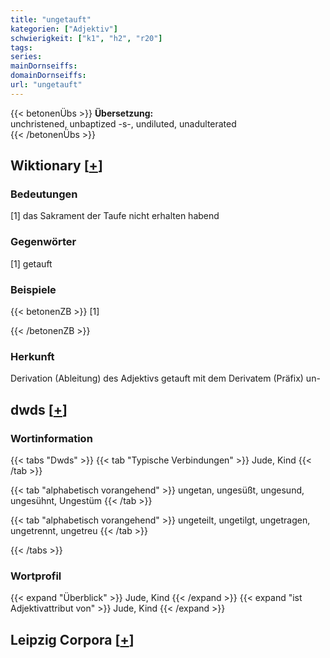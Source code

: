 ```yaml
---
title: "ungetauft"
kategorien: ["Adjektiv"]
schwierigkeit: ["k1", "h2", "r20"]
tags:
series:
mainDornseiffs:
domainDornseiffs:
url: "ungetauft"
---
```


{{< betonenÜbs >}}
**Übersetzung:**  
unchristened, unbaptized -s-, undiluted, unadulterated  
{{< /betonenÜbs >}}

## Wiktionary [[+](https://de.wiktionary.org/wiki/ungetauft)]

### Bedeutungen
[1] das Sakrament der Taufe nicht erhalten habend  

### Gegenwörter
[1] getauft  

### Beispiele
{{< betonenZB >}}
[1]  

{{< /betonenZB >}}
### Herkunft
Derivation (Ableitung) des Adjektivs getauft mit dem Derivatem (Präfix) un-  



## dwds [[+](https://www.dwds.de/wb/ungetauft)]

### Wortinformation
{{< tabs "Dwds" >}}
{{< tab "Typische Verbindungen" >}}
Jude, Kind
{{< /tab >}}

{{< tab "alphabetisch vorangehend" >}}
ungetan, ungesüßt, ungesund, ungesühnt, Ungestüm
{{< /tab >}}

{{< tab "alphabetisch vorangehend" >}}
ungeteilt, ungetilgt, ungetragen, ungetrennt, ungetreu
{{< /tab >}}

{{< /tabs >}}

### Wortprofil
{{< expand "Überblick" >}} Jude, Kind {{< /expand >}}
{{< expand "ist Adjektivattribut von" >}} Jude, Kind {{< /expand >}}

## Leipzig Corpora [[+](https://corpora.uni-leipzig.de/en/res?word=ungetauft&corpusId=deu_newscrawl-public_2018)]


